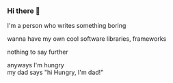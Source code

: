 ### Hi there 👋

<!--
**jaehwanspin/jaehwanspin** is a ✨ _special_ ✨ repository because its `README.md` (this file) appears on your GitHub profile.

Here are some ideas to get you started:

- 🔭 I’m currently working on ...
- 🌱 I’m currently learning ...
- 👯 I’m looking to collaborate on ...
- 🤔 I’m looking for help with ...
- 💬 Ask me about ...
- 📫 How to reach me: ...
- 😄 Pronouns: ...
- ⚡ Fun fact: ...
-->
I'm a person who writes something boring

wanna have my own cool software libraries, frameworks

nothing to say further

anyways I'm hungry<br/>
my dad says "hi Hungry, I'm dad!"
